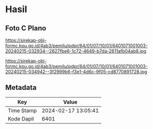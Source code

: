 # Hasil

## Foto C Plano

https://sirekap-obj-formc.kpu.go.id/4ab3/pemilu/pdpr/64/01/07/10/01/6401071001003-20240215-032934--2627fbe6-1c72-4649-b7da-2611afb04ab8.jpg

https://sirekap-obj-formc.kpu.go.id/4ab3/pemilu/pdpr/64/01/07/10/01/6401071001003-20240215-034942--3f2999b6-f3e1-4d6c-9f05-cd8770891728.jpg


## Metadata

| Key        | Value               |
| ---------- | ------------------- |
| Time Stamp | 2024-02-17 13:05:41 |
| Kode Dapil | 6401                |



